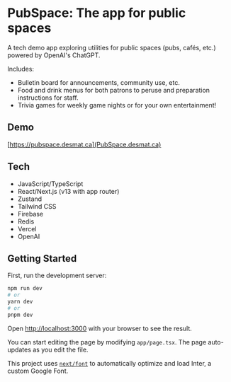 # PubSpace: The app for public spaces

A tech demo app exploring utilities for public spaces (pubs, cafés, etc.) powered by OpenAI's ChatGPT.

Includes:
- Bulletin board for announcements, community use, etc.
- Food and drink menus for both patrons to peruse and preparation instructions for staff.
- Trivia games for weekly game nights or for your own entertainment!


## Demo

[https://pubspace.desmat.ca](PubSpace.desmat.ca)


## Tech

- JavaScript/TypeScript
- React/Next.js (v13 with app router)
- Zustand
- Tailwind CSS
- Firebase
- Redis
- Vercel
- OpenAI


## Getting Started

First, run the development server:

```bash
npm run dev
# or
yarn dev
# or
pnpm dev
```

Open [http://localhost:3000](http://localhost:3000) with your browser to see the result.

You can start editing the page by modifying `app/page.tsx`. The page auto-updates as you edit the file.

This project uses [`next/font`](https://nextjs.org/docs/basic-features/font-optimization) to automatically optimize and load Inter, a custom Google Font.
